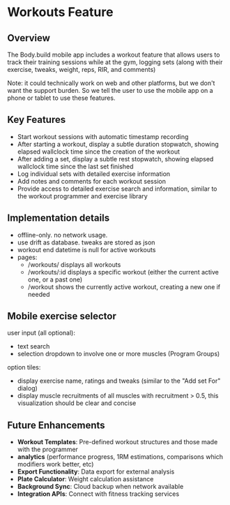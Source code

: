# Workouts Feature

## Overview

The Body.build mobile app includes a workout feature that allows users to track
their training sessions while at the gym, logging sets
(along with their exercise, tweaks, weight, reps, RIR, and comments)

Note: it could technically work on web and other platforms, but we don't want the support burden.
So we tell the user to use the mobile app on a phone or tablet to use these features.

## Key Features

- Start workout sessions with automatic timestamp recording
- After starting a workout, display a subtle duration stopwatch, showing elapsed wallclock time since the creation of the workout
- After adding a set, display a subtle rest stopwatch, showing elapsed wallclock time since the last set finished
- Log individual sets with detailed exercise information
- Add notes and comments for each workout session
- Provide access to detailed exercise search and information,
  similar to the workout programmer and exercise library

## Implementation details

* offline-only. no network usage.
* use drift as database. tweaks are stored as json
* workout end datetime is null for active workouts
* pages:
  - /workouts/ displays all workouts
  - /workouts/:id displays a specific workout (either the current active one, or a past one)
  - /workout shows the currently active workout, creating a new one if needed

## Mobile exercise selector
user input (all optional):
* text search
* selection dropdown to involve one or more muscles (Program Groups)

option tiles:
* display exercise name, ratings and tweaks (similar to the "Add set For" dialog)
* display muscle recruitments of all muscles with recruitment > 0.5, this visualization should be clear and concise

## Future Enhancements

- **Workout Templates**: Pre-defined workout structures and those made with the programmer
- **analytics** (performance progress, 1RM estimations, comparisons which modifiers work better, etc)
- **Export Functionality**: Data export for external analysis
- **Plate Calculator**: Weight calculation assistance
- **Background Sync**: Cloud backup when network available
- **Integration APIs**: Connect with fitness tracking services
